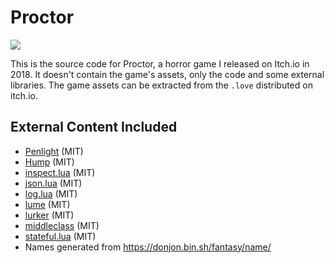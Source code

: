 # Proctor

![](proctor.gif)

This is the source code for Proctor, a horror game I released on Itch.io in 2018. It doesn't contain the game's assets, only the code and some external libraries. The game assets can be extracted from the `.love` distributed on itch.io.

## External Content Included
- [Penlight](https://github.com/lunarmodules/Penlight) (MIT)
- [Hump](https://github.com/vrld/hump) (MIT)
- [inspect.lua](https://github.com/kikito/inspect.lua) (MIT)
- [json.lua](https://github.com/rxi/json.lua) (MIT)
- [log.lua](https://github.com/rxi/log.lua) (MIT)
- [lume](https://github.com/rxi/lume) (MIT)
- [lurker](https://github.com/rxi/lurker) (MIT)
- [middleclass](https://github.com/kikito/middleclass) (MIT)
- [stateful.lua](https://github.com/kikito/stateful.lua) (MIT)
- Names generated from https://donjon.bin.sh/fantasy/name/
